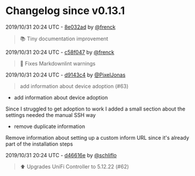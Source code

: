 # Changelog since v0.13.1

2019/10/31 20:24 UTC - [8e032ad](https://github.com/hassio-addons/addon-unifi/commit/8e032ad57c754dbdd938f68bf834b755366777b0) by [@frenck](https://github.com/frenck)
> :books: Tiny documentation improvement 

2019/10/31 20:24 UTC - [c58f047](https://github.com/hassio-addons/addon-unifi/commit/c58f047a52f3093c7d2df2c80fa707ad516e76c1) by [@frenck](https://github.com/frenck)
> :shirt: Fixes Markdownlint warnings 

2019/10/31 20:24 UTC - [d9143c4](https://github.com/hassio-addons/addon-unifi/commit/d9143c4efadb030ae2635257a578db699882978b) by [@PixelJonas](https://github.com/PixelJonas)
> add information about device adoption (#63)

* add information about device adoption

Since I struggled to get adoption to work I added a small section about the settings needed the manual SSH way

* remove duplicate information

Remove information about setting up a custom inform URL since it's already part of the installation steps 

2019/10/31 20:24 UTC - [d46616e](https://github.com/hassio-addons/addon-unifi/commit/d46616e8d1609bbda7f0d816d96b7e2386ec356f) by [@schliflo](https://github.com/schliflo)
> ⬆️ Upgrades UniFi Controller to 5.12.22 (#62) 

